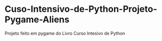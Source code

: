 # Cuso-Intensivo-de-Python-Projeto-Pygame-Aliens
 Projeto feito em pygame do Livro Curso Intesivo de Python
